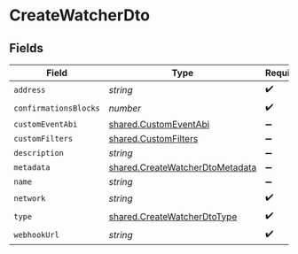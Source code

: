# CreateWatcherDto


## Fields

| Field                                                                              | Type                                                                               | Required                                                                           | Description                                                                        | Example                                                                            |
| ---------------------------------------------------------------------------------- | ---------------------------------------------------------------------------------- | ---------------------------------------------------------------------------------- | ---------------------------------------------------------------------------------- | ---------------------------------------------------------------------------------- |
| `address`                                                                          | *string*                                                                           | :heavy_check_mark:                                                                 | N/A                                                                                | 0x298e760768c8481780397eE28A127eAd584df4ee                                         |
| `confirmationsBlocks`                                                              | *number*                                                                           | :heavy_check_mark:                                                                 | N/A                                                                                | 0                                                                                  |
| `customEventAbi`                                                                   | [shared.CustomEventAbi](../../models/shared/customeventabi.md)                     | :heavy_minus_sign:                                                                 | N/A                                                                                |                                                                                    |
| `customFilters`                                                                    | [shared.CustomFilters](../../models/shared/customfilters.md)                       | :heavy_minus_sign:                                                                 | N/A                                                                                |                                                                                    |
| `description`                                                                      | *string*                                                                           | :heavy_minus_sign:                                                                 | N/A                                                                                | watcher tests                                                                      |
| `metadata`                                                                         | [shared.CreateWatcherDtoMetadata](../../models/shared/createwatcherdtometadata.md) | :heavy_minus_sign:                                                                 | N/A                                                                                |                                                                                    |
| `name`                                                                             | *string*                                                                           | :heavy_minus_sign:                                                                 | N/A                                                                                | watcher tests                                                                      |
| `network`                                                                          | *string*                                                                           | :heavy_check_mark:                                                                 | N/A                                                                                | polygon-mumbai                                                                     |
| `type`                                                                             | [shared.CreateWatcherDtoType](../../models/shared/createwatcherdtotype.md)         | :heavy_check_mark:                                                                 | N/A                                                                                | ADDRESS_ACTIVITY                                                                   |
| `webhookUrl`                                                                       | *string*                                                                           | :heavy_check_mark:                                                                 | N/A                                                                                |                                                                                    |